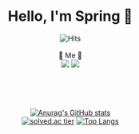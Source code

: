 <div align=center><h1> Hello, I'm Spring 🌱 </h1></div>

<div align="center">
  
  
  
  ![Hits](https://hits.seeyoufarm.com/api/count/incr/badge.svg?url=https%3A%2F%2Fgithub.com%2Fb0m313&count_bg=%23B3D39A&title_bg=%23264418&icon=&icon_color=%23E7E7E7&title=%F0%9F%8C%B1&edge_flat=false) 
  <br> <br>
  🌼 Me 🌼 <br>
  <a href="https://www.instagram.com/b0m313_/"><img src="https://img.shields.io/badge/Instagram-white?style=flat&logo=Instagram&logoColor=pink}"/></a>
  <a href="mailto:13.spring.03@gmail.com"><img src="https://img.shields.io/badge/Mail-white?style=flat&logo=Gmail&logoColor=red}"/></a>

  
  <br>
  
  <br><br>
  [![Anurag's GitHub stats](https://github-readme-stats.vercel.app/api?username=b0m313&show_icons=true&theme=vue-dark&count_private=true)](https://github.com/b0m313/github-readme-stats) <br>
   [![solved.ac tier](http://mazassumnida.wtf/api/v2/generate_badge?boj=zxx0313)](https://solved.ac/zxx0313) 
   [![Top Langs](https://github-readme-stats.vercel.app/api/top-langs/?username=b0m313&theme=vue-dark&private=true)](https://github.com/anuraghazra/github-readme-stats)

</div>

 
